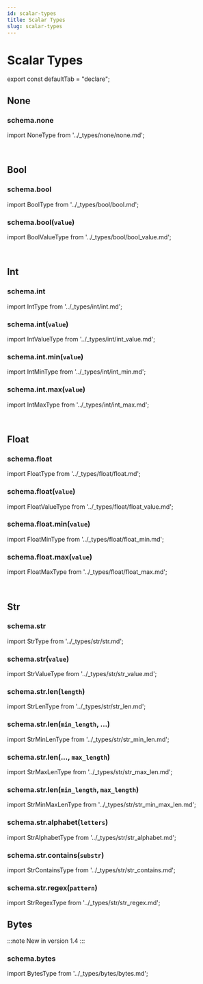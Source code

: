 ```yaml
---
id: scalar-types
title: Scalar Types
slug: scalar-types
---
```

# Scalar Types

export const defaultTab = "declare";

## None

### schema.none

import NoneType from '../_types/none/none.md';

<NoneType defaultTab={defaultTab} />

<br />


## Bool

### schema.bool

import BoolType from '../_types/bool/bool.md';

<BoolType defaultTab={defaultTab} />

### schema.bool(`value`)

import BoolValueType from '../_types/bool/bool_value.md';

<BoolValueType defaultTab={defaultTab} />

<br />


## Int

### schema.int

import IntType from '../_types/int/int.md';

<IntType defaultTab={defaultTab} />

### schema.int(`value`)

import IntValueType from '../_types/int/int_value.md';

<IntValueType defaultTab={defaultTab} />

### schema.int.min(`value`)

import IntMinType from '../_types/int/int_min.md';

<IntMinType defaultTab={defaultTab} />

### schema.int.max(`value`)

import IntMaxType from '../_types/int/int_max.md';

<IntMaxType defaultTab={defaultTab} />

<br />


## Float

### schema.float

import FloatType from '../_types/float/float.md';

<FloatType defaultTab={defaultTab} />

### schema.float(`value`)

import FloatValueType from '../_types/float/float_value.md';

<FloatValueType defaultTab={defaultTab} />

### schema.float.min(`value`)

import FloatMinType from '../_types/float/float_min.md';

<FloatMinType defaultTab={defaultTab} />

### schema.float.max(`value`)

import FloatMaxType from '../_types/float/float_max.md';

<FloatMaxType defaultTab={defaultTab} />

<br />


## Str

### schema.str

import StrType from '../_types/str/str.md';

<StrType defaultTab={defaultTab} />

### schema.str(`value`)

import StrValueType from '../_types/str/str_value.md';

<StrValueType defaultTab={defaultTab} />

### schema.str.len(`length`)

import StrLenType from '../_types/str/str_len.md';

<StrLenType defaultTab={defaultTab} />

### schema.str.len(`min_length`, ...)

import StrMinLenType from '../_types/str/str_min_len.md';

<StrMinLenType defaultTab={defaultTab} />

### schema.str.len(..., `max_length`)

import StrMaxLenType from '../_types/str/str_max_len.md';

<StrMaxLenType defaultTab={defaultTab} />

### schema.str.len(`min_length`, `max_length`)

import StrMinMaxLenType from '../_types/str/str_min_max_len.md';

<StrMinMaxLenType defaultTab={defaultTab} />

### schema.str.alphabet(`letters`)

import StrAlphabetType from '../_types/str/str_alphabet.md';

<StrAlphabetType defaultTab={defaultTab} />

### schema.str.contains(`substr`)

import StrContainsType from '../_types/str/str_contains.md';

<StrContainsType defaultTab={defaultTab} />

### schema.str.regex(`pattern`)

import StrRegexType from '../_types/str/str_regex.md';

<StrRegexType defaultTab={defaultTab} />


## Bytes

:::note
New in version 1.4
:::

### schema.bytes

import BytesType from '../_types/bytes/bytes.md';

<BytesType defaultTab={defaultTab} />

<br />
